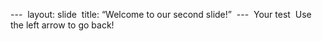 ---  layout: slide  title: “Welcome to our second slide!” 
---  Your test  Use the left arrow to go back!  
